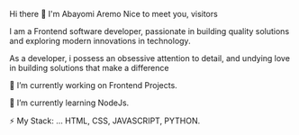 Hi there 👋 I'm Abayomi Aremo
Nice to meet you, visitors

I am a Frontend software developer, passionate in building quality solutions and exploring modern innovations in technology.

As a developer, i possess an obsessive attention to detail, and undying love in building solutions that make a difference

🔭 I’m currently working on Frontend Projects.

🌱 I’m currently learning NodeJs.

⚡ My Stack: ... HTML, CSS, JAVASCRIPT, PYTHON.
